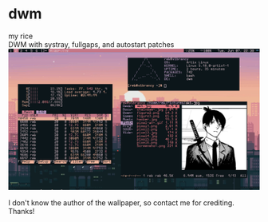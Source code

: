 # dwm
my rice \
DWM with systray, fullgaps, and autostart patches
![alt text](rice4.png)

I don't know the author of the wallpaper, so contact me for crediting. Thanks!
